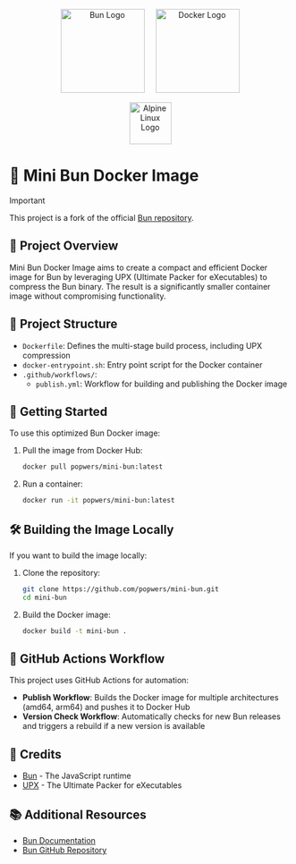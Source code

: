 <p align="center">
  <img src="https://bun.sh/logo.svg" alt="Bun Logo" width="150">
  &nbsp;&nbsp;&nbsp;
  <img src="https://www.docker.com/wp-content/uploads/2022/03/vertical-logo-monochromatic.png" alt="Docker Logo" width="150">
</p>

<p align="center">
  <img src="https://alpinelinux.org/alpinelinux-logo.svg" alt="Alpine Linux Logo" height="75">
</p>

# 🍞 Mini Bun Docker Image

> [!IMPORTANT]
> This project is a fork of the official [Bun repository](https://github.com/oven-sh/bun).

## 🚀 Project Overview

Mini Bun Docker Image aims to create a compact and efficient Docker image for Bun by leveraging UPX (Ultimate Packer for eXecutables) to compress the Bun binary. The result is a significantly smaller container image without compromising functionality.

## 📁 Project Structure

- `Dockerfile`: Defines the multi-stage build process, including UPX compression
- `docker-entrypoint.sh`: Entry point script for the Docker container
- `.github/workflows/`:
  - `publish.yml`: Workflow for building and publishing the Docker image

## 🏁 Getting Started

To use this optimized Bun Docker image:

1. Pull the image from Docker Hub:
   ```bash
   docker pull popwers/mini-bun:latest
   ```

2. Run a container:
   ```bash
   docker run -it popwers/mini-bun:latest
   ```

## 🛠️ Building the Image Locally

If you want to build the image locally:

1. Clone the repository:
   ```bash
   git clone https://github.com/popwers/mini-bun.git
   cd mini-bun
   ```

2. Build the Docker image:
   ```bash
   docker build -t mini-bun .
   ```

## 🤖 GitHub Actions Workflow

This project uses GitHub Actions for automation:

- **Publish Workflow**: Builds the Docker image for multiple architectures (amd64, arm64) and pushes it to Docker Hub
- **Version Check Workflow**: Automatically checks for new Bun releases and triggers a rebuild if a new version is available

## 🙏 Credits

- [Bun](https://bun.sh/) - The JavaScript runtime
- [UPX](https://upx.github.io/) - The Ultimate Packer for eXecutables

## 📚 Additional Resources

- [Bun Documentation](https://bun.sh/docs)
- [Bun GitHub Repository](https://github.com/oven-sh/bun)
